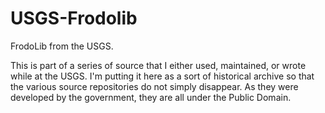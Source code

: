# USGS-Frodolib
FrodoLib from the USGS.

This is part of a series of source that I either used, maintained, or wrote while at the USGS.  I'm putting it here as a sort of historical archive so that the various source repositories do not simply disappear.  As they were developed by the government, they are all under the Public Domain.
